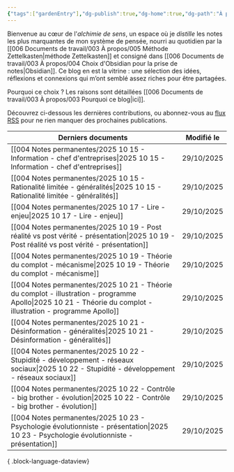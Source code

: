 ```yaml
---
{"tags":["gardenEntry"],"dg-publish":true,"dg-home":true,"dg-path":"À propos/001 Accueil.md","permalink":"/a-propos/001-accueil/","dgPassFrontmatter":true}
---
```


Bienvenue au cœur de l'*alchimie de sens*, un espace où je *distille* les notes les plus marquantes de mon système de pensée, nourri au quotidien par la [[006 Documents de travail/003 À propos/005 Méthode Zettelkasten\|méthode Zettelkasten]] et consigné dans [[006 Documents de travail/003 À propos/004 Choix d'Obsidian pour la prise de notes\|Obsidian]]. Ce blog en est la vitrine : une sélection des idées, réflexions et connexions qui m’ont semblé assez riches pour être partagées.

Pourquoi ce choix ? Les raisons sont détaillées [[006 Documents de travail/003 À propos/003 Pourquoi ce blog\|ici]].

Découvrez ci-dessous les dernières contributions, ou abonnez-vous au [flux RSS](https://alchimie-de-sens.netlify.app/feed.xml) pour ne rien manquer des prochaines publications.

| Derniers documents                                                                                                                                                | Modifié le |
| ----------------------------------------------------------------------------------------------------------------------------------------------------------------- | ---------- |
| [[004 Notes permanentes/2025 10 15 - Information - chef d'entreprises\|2025 10 15 - Information - chef d'entreprises]]                                         | 29/10/2025 |
| [[004 Notes permanentes/2025 10 15 - Rationalité limitée - généralités\|2025 10 15 - Rationalité limitée - généralités]]                                       | 29/10/2025 |
| [[004 Notes permanentes/2025 10 17 - Lire - enjeu\|2025 10 17 - Lire - enjeu]]                                                                                 | 29/10/2025 |
| [[004 Notes permanentes/2025 10 19 - Post réalité vs post vérité - présentation\|2025 10 19 - Post réalité vs post vérité - présentation]]                     | 29/10/2025 |
| [[004 Notes permanentes/2025 10 19 - Théorie du complot - mécanisme\|2025 10 19 - Théorie du complot - mécanisme]]                                             | 29/10/2025 |
| [[004 Notes permanentes/2025 10 21 - Théorie du complot - illustration - programme Apollo\|2025 10 21 - Théorie du complot - illustration - programme Apollo]] | 29/10/2025 |
| [[004 Notes permanentes/2025 10 21 - Désinformation - généralités\|2025 10 21 - Désinformation - généralités]]                                                 | 29/10/2025 |
| [[004 Notes permanentes/2025 10 22 - Stupidité - développement - réseaux sociaux\|2025 10 22 - Stupidité - développement - réseaux sociaux]]                   | 29/10/2025 |
| [[004 Notes permanentes/2025 10 22 - Contrôle - big brother - évolution\|2025 10 22 - Contrôle - big brother - évolution]]                                     | 29/10/2025 |
| [[004 Notes permanentes/2025 10 23 - Psychologie évolutionniste - présentation\|2025 10 23 - Psychologie évolutionniste - présentation]]                       | 29/10/2025 |

{ .block-language-dataview}
